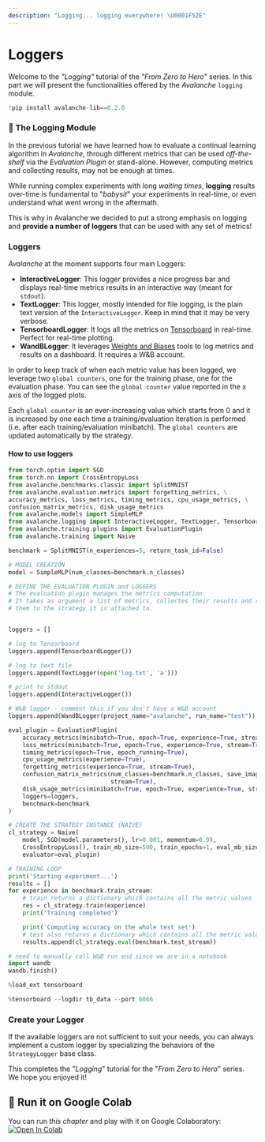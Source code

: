 ```yaml
---
description: "Logging... logging everywhere! \U0001F52E"
---
```


# Loggers

Welcome to the _"Logging"_ tutorial of the _"From Zero to Hero"_ series. In this part we will present the functionalities offered by the _Avalanche_ `logging` module.


```python
!pip install avalanche-lib==0.2.0
```

### 📑 The Logging Module

In the previous tutorial we have learned how to evaluate a continual learning algorithm in _Avalanche_, through different metrics that can be used _off-the-shelf_ via the _Evaluation Plugin_ or stand-alone. However, computing metrics and collecting results, may not be enough at times.

While running complex experiments with long _waiting times_, **logging** results over-time is fundamental to "_babysit_" your experiments in real-time, or even understand what went wrong in the aftermath.

This is why in Avalanche we decided to put a strong emphasis on logging and **provide a number of loggers** that can be used with any set of metrics!

### Loggers

_Avalanche_ at the moment supports four main Loggers:

* **InteractiveLogger**: This logger provides a nice progress bar and displays real-time metrics results in an interactive way \(meant for `stdout`\).
* **TextLogger**: This logger, mostly intended for file logging, is the plain text version of the `InteractiveLogger`. Keep in mind that it may be very verbose.
* **TensorboardLogger**: It logs all the metrics on [Tensorboard](https://www.tensorflow.org/tensorboard) in real-time. Perfect for real-time plotting.
* **WandBLogger**: It leverages [Weights and Biases](https://wandb.ai/site) tools to log metrics and results on a dashboard. It requires a W&B account.

In order to keep track of when each metric value has been logged, we leverage two `global counters`, one for the training phase, one for the evaluation phase. 
You can see the `global counter` value reported in the x axis of the logged plots.

Each `global counter` is an ever-increasing value which starts from 0 and it is increased by one each time a training/evaluation iteration is performed (i.e. after each training/evaluation minibatch).
The `global counters` are updated automatically by the strategy.

#### How to use loggers


```python
from torch.optim import SGD
from torch.nn import CrossEntropyLoss
from avalanche.benchmarks.classic import SplitMNIST
from avalanche.evaluation.metrics import forgetting_metrics, \
accuracy_metrics, loss_metrics, timing_metrics, cpu_usage_metrics, \
confusion_matrix_metrics, disk_usage_metrics
from avalanche.models import SimpleMLP
from avalanche.logging import InteractiveLogger, TextLogger, TensorboardLogger, WandBLogger
from avalanche.training.plugins import EvaluationPlugin
from avalanche.training import Naive

benchmark = SplitMNIST(n_experiences=5, return_task_id=False)

# MODEL CREATION
model = SimpleMLP(num_classes=benchmark.n_classes)

# DEFINE THE EVALUATION PLUGIN and LOGGERS
# The evaluation plugin manages the metrics computation.
# It takes as argument a list of metrics, collectes their results and returns
# them to the strategy it is attached to.


loggers = []

# log to Tensorboard
loggers.append(TensorboardLogger())

# log to text file
loggers.append(TextLogger(open('log.txt', 'a')))

# print to stdout
loggers.append(InteractiveLogger())

# W&B logger - comment this if you don't have a W&B account
loggers.append(WandBLogger(project_name="avalanche", run_name="test"))

eval_plugin = EvaluationPlugin(
    accuracy_metrics(minibatch=True, epoch=True, experience=True, stream=True),
    loss_metrics(minibatch=True, epoch=True, experience=True, stream=True),
    timing_metrics(epoch=True, epoch_running=True),
    cpu_usage_metrics(experience=True),
    forgetting_metrics(experience=True, stream=True),
    confusion_matrix_metrics(num_classes=benchmark.n_classes, save_image=True,
                             stream=True),
    disk_usage_metrics(minibatch=True, epoch=True, experience=True, stream=True),
    loggers=loggers,
    benchmark=benchmark
)

# CREATE THE STRATEGY INSTANCE (NAIVE)
cl_strategy = Naive(
    model, SGD(model.parameters(), lr=0.001, momentum=0.9),
    CrossEntropyLoss(), train_mb_size=500, train_epochs=1, eval_mb_size=100,
    evaluator=eval_plugin)

# TRAINING LOOP
print('Starting experiment...')
results = []
for experience in benchmark.train_stream:
    # train returns a dictionary which contains all the metric values
    res = cl_strategy.train(experience)
    print('Training completed')

    print('Computing accuracy on the whole test set')
    # test also returns a dictionary which contains all the metric values
    results.append(cl_strategy.eval(benchmark.test_stream))
```


```python
# need to manually call W&B run end since we are in a notebook
import wandb
wandb.finish()
```


```python
%load_ext tensorboard
```


```python
%tensorboard --logdir tb_data --port 6066
```

### Create your Logger

If the available loggers are not sufficient to suit your needs, you can always implement a custom logger by specializing the behaviors of the `StrategyLogger` base class.

This completes the "_Logging_" tutorial for the "_From Zero to Hero_" series. We hope you enjoyed it!

## 🤝 Run it on Google Colab

You can run _this chapter_ and play with it on Google Colaboratory: [![Open In Colab](https://colab.research.google.com/assets/colab-badge.svg)](https://colab.research.google.com/github/ContinualAI/avalanche/blob/master/notebooks/from-zero-to-hero-tutorial/06_loggers.ipynb)
